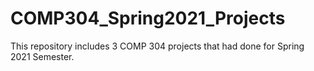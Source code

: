 # COMP304_Spring2021_Projects
 This repository includes 3 COMP 304 projects that had done for Spring 2021 Semester.
